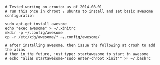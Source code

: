     # Tested working on crouton as of 2014-08-01
    # run this once in chroot / ubuntu to install and set basic awesome configuration

    sudo apt-get install awesome
    echo "exec awesome" > ~/.xinitrc
    mkdir -p ~/.config/awesome
    cp -r /etc/xdg/awesome/* ~/.config/awesome/
    
    # after installing awesome, then issue the following at crosh to add the alias
    # then in the future, just type: startawesome to start in awesome
    # echo "alias startawesome='sudo enter-chroot xinit'" >> ~/.bashrc




